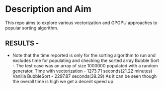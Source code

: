 # Description and Aim
This repo aims to explore various vectorization and GPGPU approaches to popular sorting algorithm.

## RESULTS - 
* Note that the time reported is only for the sorting algorithm to run and excludes time for populating and checking the sorted array
Bubble Sort - The test case was an array of size 1000000 populated with a random generator. 
              Time with vectorization - 1273.71 seconds(21.22 minutes)
              Vanilla BubbleSort - 2297.87 seconds(38.29)
              As it can be seen though the overall time is high we get a decent speed up
